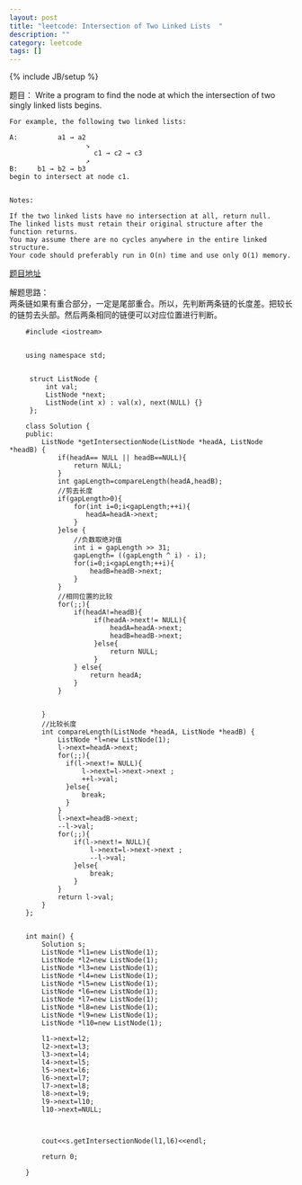 ```yaml
---
layout: post
title: "leetcode: Intersection of Two Linked Lists  "
description: ""
category: leetcode
tags: []
---
```

{% include JB/setup %}

题目： 
	Write a program to find the node at which the intersection of two singly linked lists begins.
	
	
	For example, the following two linked lists:
	
	A:          a1 → a2
	                   ↘
	                     c1 → c2 → c3
	                   ↗            
	B:     b1 → b2 → b3
	begin to intersect at node c1.
	
	
	Notes:
	
	If the two linked lists have no intersection at all, return null.
	The linked lists must retain their original structure after the function returns.
	You may assume there are no cycles anywhere in the entire linked structure.
	Your code should preferably run in O(n) time and use only O(1) memory.

[题目地址](https://oj.leetcode.com/problems/intersection-of-two-linked-lists/)   
  
解题思路：  
  两条链如果有重合部分，一定是尾部重合。所以，先判断两条链的长度差。把较长的链剪去头部。然后两条相同的链便可以对应位置进行判断。  


		#include <iostream>
		
		
		using namespace std;
		
		
		 struct ListNode {
		     int val;
		     ListNode *next;
		     ListNode(int x) : val(x), next(NULL) {}
		 };
		
		class Solution {
		public:
		    ListNode *getIntersectionNode(ListNode *headA, ListNode *headB) {
		        if(headA== NULL || headB==NULL){
		            return NULL;
		        }		
		        int gapLength=compareLength(headA,headB);
		        //剪去长度
		        if(gapLength>0){
		            for(int i=0;i<gapLength;++i){
		               headA=headA->next;
		            }
		        }else {
		        	//负数取绝对值
		            int i = gapLength >> 31;
		            gapLength= ((gapLength ^ i) - i);
		            for(i=0;i<gapLength;++i){
		                headB=headB->next;
		            }
		        }
				//相同位置的比较
		        for(;;){
		            if(headA!=headB){
		                 if(headA->next!= NULL){
		                     headA=headA->next;
		                     headB=headB->next;
		                 }else{
		                     return NULL;
		                 }
		            } else{
		                return headA;
		            }
		        }
		
		
		    }
			//比较长度
		    int compareLength(ListNode *headA, ListNode *headB) {
		        ListNode *l=new ListNode(1);
		        l->next=headA->next;
		        for(;;){
		          if(l->next!= NULL){
		              l->next=l->next->next ;
		              ++l->val;
		          }else{
		              break;
		          }
		        }
		        l->next=headB->next;
		        --l->val;
		        for(;;){
		            if(l->next!= NULL){
		                l->next=l->next->next ;
		                --l->val;
		            }else{
		                break;
		            }
		        }
		        return l->val;
		    }
		};
		
		
		int main() {
		    Solution s;
		    ListNode *l1=new ListNode(1);
		    ListNode *l2=new ListNode(1);
		    ListNode *l3=new ListNode(1);
		    ListNode *l4=new ListNode(1);
		    ListNode *l5=new ListNode(1);
		    ListNode *l6=new ListNode(1);
		    ListNode *l7=new ListNode(1);
		    ListNode *l8=new ListNode(1);
		    ListNode *l9=new ListNode(1);
		    ListNode *l10=new ListNode(1);
		
		    l1->next=l2;
		    l2->next=l3;
		    l3->next=l4;
		    l4->next=l5;
		    l5->next=l6;
		    l6->next=l7;
		    l7->next=l8;
		    l8->next=l9;
		    l9->next=l10;
		    l10->next=NULL;
		
		
		
		    cout<<s.getIntersectionNode(l1,l6)<<endl;
		
		    return 0;
		
		}		